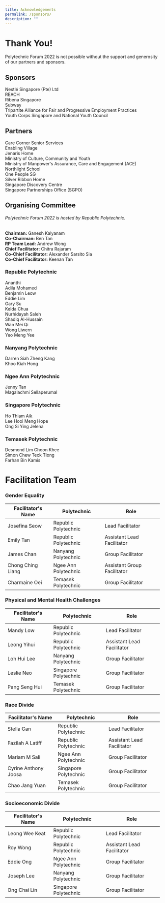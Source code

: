 ```yaml
---
title: Acknowledgements
permalink: /sponsors/
description: ""
---
```

# Thank You! 

Polytechnic Forum 2022 is not possible without the support and generosity of our partners and sponsors. 

## Sponsors

Nestlé Singapore (Pte) Ltd
<br>
REACH 
<br>
Ribena Singapore  <br>
Subway
<br>
Tripartite Alliance for Fair and Progressive Employment Practices
<br>
Youth Corps Singapore and National Youth Council 


## Partners

Care Corner Senior Services
<br>
Enabling Village
<br>
Jenaris Home
<br>
Ministry of Culture, Community and Youth
<br>
Ministry of Manpower's Assurance, Care and Engagement (ACE)
<br>
Northlight School
<br>
One People SG
<br>
Silver Ribbon Home
<br>
Singapore Discovery Centre
<br> 
Singapore Partnerships Office (SGPO) 

## Organising Committee

###### Polytechnic Forum 2022 is hosted by Republic Polytechnic. 
**Chairman:** Ganesh Kalyanam<br>
**Co-Chairman:** Ben Tan<br>
**RP Team Lead:** Andrew Wong <br>
**Chief Facilitator:** Chitra Rajaram <br>
**Co-Chief Facilitator:** Alexander Sarsito Sia<br>
**Co-Chief Facilitator:** Keenan Tan <br>

### Republic Polytechnic 
Ananthi <br>
Adila Mohamed<br>
Benjamin Leow<br>
Eddie Lim<br>
Gary Su <br>
Kelda Chua<br>
Nurhidayah Saleh<br>
Shadiq Al-Hussain<br>
Wan Mei Qi<br>
Wong Liwern<br>
Yeo Meng Yee<br>


### Nanyang Polytechnic 
Darren Siah Zheng Kang<br>
Khoo Kiah Hong

### Ngee Ann Polytechnic 
Jenny Tan<br>
Magalachmi Sellaperumal<br>

### Singapore Polytechnic 
Ho Thiam Aik<br>
Lee Hooi Meng Hope<br>
Ong Si Ying Jelena

### Temasek Polytechnic
Desmond Lim Choon Khee<br>
Simon Chew Teck Tiong<br>
Farhan Bin Kamis

# Facilitation Team

### Gender Equality 

| Facilitator's Name | Polytechnic | Role |
| -------- | -------- | -------- |
| Josefina Seow     | Republic Polytechnic     | Lead Facilitator     |
| Emily Tan | Republic Polytechnic | Assistant Lead Facilitator |
|  James Chan    | Nanyang Polytechnic     | Group Facilitator     |
| Chong Ching Liang | Ngee Ann Polytechnic | Assistant Group Facilitator |
| Charmaine Oei  | Temasek Polytechnic     | Group Facilitator     |

### Physical and Mental Health Challenges

| Facilitator's Name | Polytechnic | Role |
| -------- | -------- | -------- |
| Mandy Low    | Republic Polytechnic     | Lead Facilitator     |
| Leong Yihui | Republic Polytechnic | Assistant Lead Facilitator |
| Loh Hui Lee | Nanyang Polytechnic |  Group Facilitator |
| Leslie Neo | Singapore Polytechnic     | Group Facilitator     |
| Pang Seng Hui | Temasek Polytechnic     | Group Facilitator |

### Race Divide

| Facilitator's Name | Polytechnic | Role |
| -------- | -------- | -------- |
| Stella Gan    | Republic Polytechnic     | Lead Facilitator     |
| Fazilah A Latiff | Republic Polytechnic | Assistant Lead Facilitator |
| Mariam M Sali | Ngee Ann Polytechnic |  Group Facilitator |
| Cyrine Anthony Joosa | Singapore Polytechnic     | Group Facilitator     |
| Chao Jang Yuan | Temasek Polytechnic     | Group Facilitator |

### Socioeconomic Divide

| Facilitator's Name | Polytechnic | Role |
| -------- | -------- | -------- |
| Leong Wee Keat    | Republic Polytechnic     | Lead Facilitator     |
| Roy Wong | Republic Polytechnic | Assistant Lead Facilitator |
| Eddie Ong | Ngee Ann Polytechnic |  Group Facilitator |
| Joseph Lee | Nanyang Polytechnic     | Group Facilitator     |
| Ong Chai Lin | Singapore Polytechnic     | Group Facilitator     |

<br>